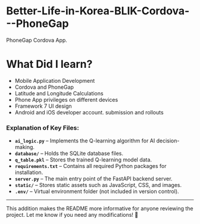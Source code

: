# Better-Life-in-Korea-BLIK-Cordova---PhoneGap
PhoneGap Cordova App.

<h1>What Did I learn?</h1>  
<ul>
    <li>Mobile Application Development</li>
    <li>Cordova and PhoneGap</li>
    <li>Latitude and Longitude Calculations</li>
    <li>Phone App privileges on different devices</li>
    <li>Framework 7 UI design</li>
    <li>Android and iOS developer account. submission and rollouts</li>
</ul>


### Explanation of Key Files:
- **`ai_logic.py`** – Implements the Q-learning algorithm for AI decision-making.
- **`database/`** – Holds the SQLite database files.
- **`q_table.pkl`** – Stores the trained Q-learning model data.
- **`requirements.txt`** – Contains all required Python packages for installation.
- **`server.py`** – The main entry point of the FastAPI backend server.
- **`static/`** – Stores static assets such as JavaScript, CSS, and images.
- **`.env/`** – Virtual environment folder (not included in version control).

---

This addition makes the README more informative for anyone reviewing the project. Let me know if you need any modifications! 🚀
